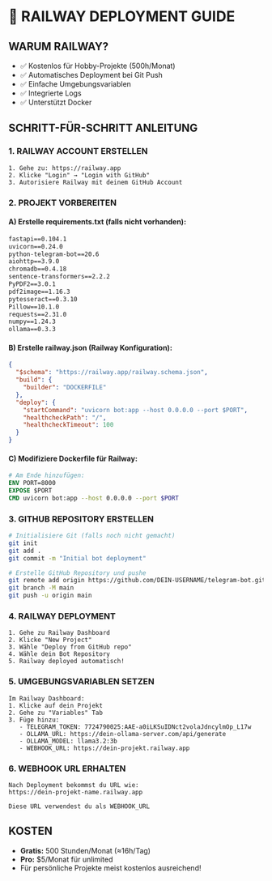 # 🚀 RAILWAY DEPLOYMENT GUIDE

## WARUM RAILWAY?
- ✅ Kostenlos für Hobby-Projekte (500h/Monat)
- ✅ Automatisches Deployment bei Git Push
- ✅ Einfache Umgebungsvariablen
- ✅ Integrierte Logs
- ✅ Unterstützt Docker

## SCHRITT-FÜR-SCHRITT ANLEITUNG

### 1. RAILWAY ACCOUNT ERSTELLEN
```
1. Gehe zu: https://railway.app
2. Klicke "Login" → "Login with GitHub"
3. Autorisiere Railway mit deinem GitHub Account
```

### 2. PROJEKT VORBEREITEN

#### A) Erstelle requirements.txt (falls nicht vorhanden):
```txt
fastapi==0.104.1
uvicorn==0.24.0
python-telegram-bot==20.6
aiohttp==3.9.0
chromadb==0.4.18
sentence-transformers==2.2.2
PyPDF2==3.0.1
pdf2image==1.16.3
pytesseract==0.3.10
Pillow==10.1.0
requests==2.31.0
numpy==1.24.3
ollama==0.3.3
```

#### B) Erstelle railway.json (Railway Konfiguration):
```json
{
  "$schema": "https://railway.app/railway.schema.json",
  "build": {
    "builder": "DOCKERFILE"
  },
  "deploy": {
    "startCommand": "uvicorn bot:app --host 0.0.0.0 --port $PORT",
    "healthcheckPath": "/",
    "healthcheckTimeout": 100
  }
}
```

#### C) Modifiziere Dockerfile für Railway:
```dockerfile
# Am Ende hinzufügen:
ENV PORT=8000
EXPOSE $PORT
CMD uvicorn bot:app --host 0.0.0.0 --port $PORT
```

### 3. GITHUB REPOSITORY ERSTELLEN
```bash
# Initialisiere Git (falls noch nicht gemacht)
git init
git add .
git commit -m "Initial bot deployment"

# Erstelle GitHub Repository und pushe
git remote add origin https://github.com/DEIN-USERNAME/telegram-bot.git
git branch -M main
git push -u origin main
```

### 4. RAILWAY DEPLOYMENT
```
1. Gehe zu Railway Dashboard
2. Klicke "New Project"
3. Wähle "Deploy from GitHub repo"
4. Wähle dein Bot Repository
5. Railway deployed automatisch!
```

### 5. UMGEBUNGSVARIABLEN SETZEN
```
Im Railway Dashboard:
1. Klicke auf dein Projekt
2. Gehe zu "Variables" Tab
3. Füge hinzu:
   - TELEGRAM_TOKEN: 7724790025:AAE-a0iLKSuIDNct2volaJdncylmOp_L17w
   - OLLAMA_URL: https://dein-ollama-server.com/api/generate
   - OLLAMA_MODEL: llama3.2:3b
   - WEBHOOK_URL: https://dein-projekt.railway.app
```

### 6. WEBHOOK URL ERHALTEN
```
Nach Deployment bekommst du URL wie:
https://dein-projekt-name.railway.app

Diese URL verwendest du als WEBHOOK_URL
```

## KOSTEN
- **Gratis:** 500 Stunden/Monat (≈16h/Tag)
- **Pro:** $5/Monat für unlimited
- Für persönliche Projekte meist kostenlos ausreichend!